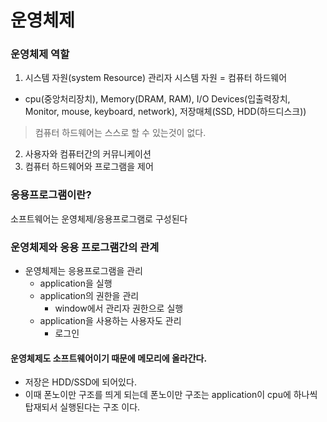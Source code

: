 # 운영체제

### 운영체제 역할
1. 시스템 자원(system Resource) 관리자
시스템 자원 =  컴퓨터 하드웨어
* cpu(중앙처리장치), Memory(DRAM, RAM), I/O Devices(입출력장치, Monitor, mouse, keyboard, network), 저장매체(SSD, HDD(하드디스크))

> 컴퓨터 하드웨어는 스스로 할 수 있는것이 없다.

2. 사용자와 컴퓨터간의 커뮤니케이션
3. 컴퓨터 하드웨어와 프로그램을 제어


### 응용프로그램이란?
소프트웨어는 운영체제/응용프로그램로 구성된다

### 운영체제와 응용 프로그램간의 관계
* 운영체제는 응용프로그램을 관리
  * application을 실행
  * application의 권한을 관리
    * window에서 관리자 권한으로 실행
  * application을 사용하는 사용자도 관리
    * 로그인
  
#### 운영체제도 소프트웨어이기 때문에 메모리에 올라간다.
* 저장은 HDD/SSD에 되어있다.
* 이때 폰노이만 구조를 띄게 되는데 폰노이만 구조는 application이 cpu에 하나씩 탑재되서 실행된다는 구조 이다.

